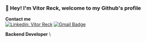 ### 👋 Hey! I'm Vitor Reck, welcome to my Github's profile

**Contact me** <br/>
[![Linkedin: Vitor Reck](https://img.shields.io/badge/-VitorReck-blue?style=flat-square&logo=Linkedin&logoColor=white&link=https://www.linkedin.com/in/vitor-reck-04443337/)](https://www.linkedin.com/in/vitor-reck-04443337/)
[![Gmail Badge](https://img.shields.io/badge/-vitorreck150@gmail.com-006bed?style=flat-square&logo=Gmail&logoColor=white&link=mailto:vitorreck150@gmail.com)](mailto:vitorreck150@gmail.com)

**Backend Developer** \
